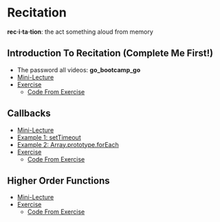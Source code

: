 # Recitation

**rec·i·ta·tion**: the act something aloud from memory

## Introduction To Recitation (Complete Me First!)

* The password all videos: **go_bootcamp_go**
* [Mini-Lecture][intro]
* [Exercise][exer]
  * [Code From Exercise][code]

[intro]:https://vimeo.com/161983328
[exer]:https://vimeo.com/161983327
[code]:./addNum.js

## Callbacks

* [Mini-Lecture][callbacks]
* [Example 1: setTimeout][callbacksExample1]
* [Example 2: Array.prototype.forEach][callbacksExample2]
* [Exercise][callbacksExercise]
  * [Code From Exercise][callbackscode]

[callbacks]:https://vimeo.com/161858503
[callbacksExample1]:https://vimeo.com/161858502
[callbacksExample2]:https://vimeo.com/161858501
[callbacksExercise]:https://vimeo.com/161858500
[callbackscode]:./callbacks.js

## Higher Order Functions

* [Mini-Lecture][hof]
* [Exercise][hofExercise]
  * [Code From Exercise][hofcode]

[hof]:https://vimeo.com/161983797
[hofExercise]:https://vimeo.com/161983796
[hofcode]:./createAdder.js
